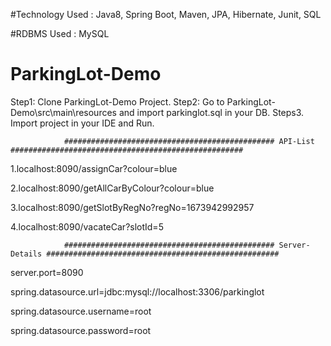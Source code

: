 
#Technology Used : Java8, Spring Boot, Maven, JPA, Hibernate, Junit, SQL
        
        
#RDBMS Used : MySQL


# ParkingLot-Demo
Step1: Clone ParkingLot-Demo Project.
Step2: Go to ParkingLot-Demo\src\main\resources and import parkinglot.sql in your DB.
Steps3. Import project in your IDE and Run.

                ############################################### API-List ####################################################
1.localhost:8090/assignCar?colour=blue

2.localhost:8090/getAllCarByColour?colour=blue

3.localhost:8090/getSlotByRegNo?regNo=1673942992957

4.localhost:8090/vacateCar?slotId=5

                ############################################### Server-Details ####################################################
server.port=8090

spring.datasource.url=jdbc:mysql://localhost:3306/parkinglot

spring.datasource.username=root

spring.datasource.password=root
